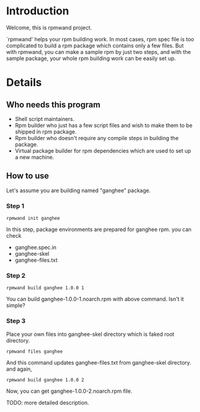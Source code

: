 # Introduction #

Welcome, this is rpmwand project.

`rpmwand' helps your rpm building work. In most cases, rpm spec file is too complicated to build a rpm package which contains only a few files. But with rpmwand, you can make a sample rpm by just two steps, and with the sample package, your whole rpm building work can be easily set up.

# Details #

## Who needs this program ##

  * Shell script maintainers.
  * Rpm builder who just has a few script files and wish to make them to be shipped in rpm package.
  * Rpm builder who doesn't require any compile steps in building the package.
  * Virtual package builder for rpm dependencies which are used to set up a new machine.

## How to use ##

Let's assume you are building named "ganghee" package.

### Step 1 ###
```
rpmwand init ganghee
```

In this step, package environments are prepared for ganghee rpm. you can check
  * ganghee.spec.in
  * ganghee-skel
  * ganghee-files.txt

### Step 2 ###

```
rpmwand build ganghee 1.0.0 1
```

You can build ganghee-1.0.0-1.noarch.rpm with above command. Isn't it simple?

### Step 3 ###

Place your own files into ganghee-skel directory which is faked root directory.

```
rpmwand files ganghee
```

And this command updates ganghee-files.txt from ganghee-skel directory. and again,

```
rpmwand build ganghee 1.0.0 2
```

Now, you can get ganghee-1.0.0-2.noarch.rpm file.

TODO: more detailed description.